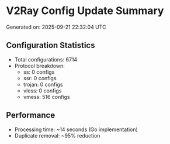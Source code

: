 # V2Ray Config Update Summary
Generated on: 2025-09-21 22:32:04 UTC

## Configuration Statistics
- Total configurations: 6714
- Protocol breakdown:
  - ss: 0 configs
  - ssr: 0 configs
  - trojan: 0 configs
  - vless: 0 configs
  - vmess: 516 configs

## Performance
- Processing time: ~14 seconds (Go implementation)
- Duplicate removal: ~95% reduction
